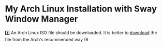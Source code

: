 # My Arch Linux Installation with Sway Window Manager

1️⃣ An Arch Linux ISO file should be downloaded. It is better to [download](https://archlinux.org/download/) the file from the Arch's recommended way (R

